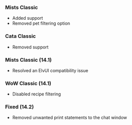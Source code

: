 ### Mists Classic
- Added support
- Removed pet filtering option

### Cata Classic
- Removed support

### Mists Classic (14.1)
- Resolved an ElvUI compatibility issue

### WoW Classic (14.1)
- Disabled recipe filtering

### Fixed (14.2)
- Removed unwanted print statements to the chat window